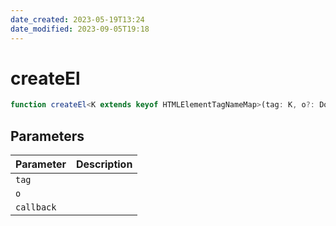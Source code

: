 ```yaml
---
date_created: 2023-05-19T13:24
date_modified: 2023-09-05T19:18
---
```

# createEl

```ts
function createEl<K extends keyof HTMLElementTagNameMap>(tag: K, o?: DomElementInfo | string, callback?: (el: HTMLElementTagNameMap[K]) => void): HTMLElementTagNameMap[K];
```

## Parameters

| Parameter | Description |
|-----------|-------------|
| `tag` | |
| `o` | |
| `callback` | |
